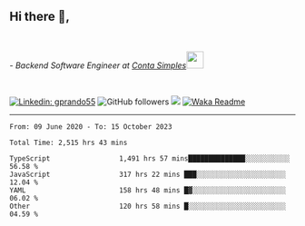 <h2>Hi there  👋,</h2> </br>

<p><em>- Backend Software Engineer at <a href="https://contasimples.com">Conta Simples</a><img src="https://media.giphy.com/media/WUlplcMpOCEmTGBtBW/giphy.gif" width="30"> 
</em></p></br>


[![Linkedin: gprando55](https://img.shields.io/badge/-gprando55-blue?style=flat-square&logo=Linkedin&logoColor=white&link=https://www.linkedin.com/in/prandogabriel/)](https://www.linkedin.com/in/prandogabriel)
![GitHub followers](https://img.shields.io/github/followers/prandogabriel?label=Follow&style=social)
![](https://visitor-badge.glitch.me/badge?page_id=prandogabriel.prandogabriel)
[![Waka Readme](https://github.com/prandogabriel/prandogabriel/actions/workflows/update-stats.yml.yml/badge.svg)](https://github.com/prandogabriel/prandogabriel/actions/workflows/update-stats.yml.yml)

---

<!--START_SECTION:waka-->

```golang
From: 09 June 2020 - To: 15 October 2023

Total Time: 2,515 hrs 43 mins

TypeScript                 1,491 hrs 57 mins██████████████░░░░░░░░░░░   56.58 %
JavaScript                 317 hrs 22 mins ███░░░░░░░░░░░░░░░░░░░░░░   12.04 %
YAML                       158 hrs 48 mins █▓░░░░░░░░░░░░░░░░░░░░░░░   06.02 %
Other                      120 hrs 58 mins █░░░░░░░░░░░░░░░░░░░░░░░░   04.59 %
```

<!--END_SECTION:waka-->
